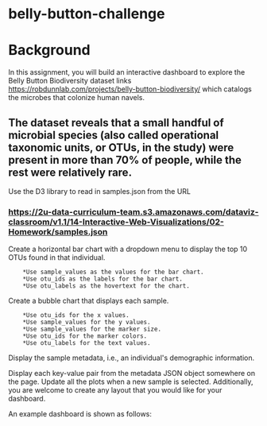 # belly-button-challenge
# Background
In this assignment, you will build an interactive dashboard to explore the Belly Button Biodiversity dataset links https://robdunnlab.com/projects/belly-button-biodiversity/
which catalogs the microbes that colonize human navels.

The dataset reveals that a small handful of microbial species (also called operational taxonomic units, or OTUs, in the study) were present in more than 70% of people, while the rest were relatively rare.
----------------------------------------------------------------------------------------
Use the D3 library to read in samples.json from the URL 
### https://2u-data-curriculum-team.s3.amazonaws.com/dataviz-classroom/v1.1/14-Interactive-Web-Visualizations/02-Homework/samples.json
Create a horizontal bar chart with a dropdown menu to display the top 10 OTUs found in that individual.

        *Use sample_values as the values for the bar chart.
	    *Use otu_ids as the labels for the bar chart.
	    *Use otu_labels as the hovertext for the chart.

Create a bubble chart that displays each sample.

        *Use otu_ids for the x values.
        *Use sample_values for the y values.
        *Use sample_values for the marker size.
        *Use otu_ids for the marker colors.
        *Use otu_labels for the text values.

 Display the sample metadata, i.e., an individual's demographic information.

 Display each key-value pair from the metadata JSON object somewhere on the page.
 Update all the plots when a new sample is selected. 
 Additionally, you are welcome to create any layout that you would like for your dashboard. 
 
 An example dashboard is shown as follows:

 
